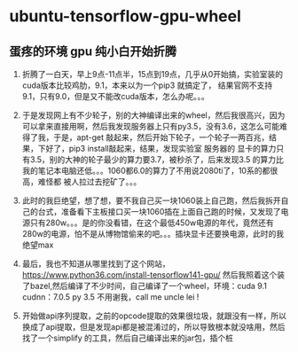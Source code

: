 # ubuntu-tensorflow-gpu-wheel
## 蛋疼的环境 gpu 纯小白开始折腾

1. 折腾了一白天，早上9点-11点半，15点到19点，几乎从0开始搞，实验室装的cuda版本比较鸡肋，9.1，本来以为一个pip3 就搞定了， 结果官网不支持9.1，只有9.0，但是又不能改cuda版本，怎么办呢。。。

2. 于是发现网上有不少轮子，别的大神编译出来的wheel，然后我很高兴，因为可以拿来直接用啊，然后我发现服务器上只有py3.5，没有3.6，这怎么可能难得了我，于是，apt-get 敲起来，然后开始下轮子，一个轮子一两百兆，结果，下好了，pip3 install敲起来，结果，发现实验室 服务器的 显卡的算力只有3.5，别的大神的轮子最少的算力要3.7，被秒杀了，后来发现3.5 的算力比我的笔记本电脑还低。。。1060都6.0的算力了不用说2080ti了，10系的都很高，难怪都 被人拉过去挖矿了。。。

3. 此时的我巨绝望，想了想，要不我自己买一块1060装上自己跑，然后我拆开自己的台式，准备看下主板接口买一块1060插在上面自己跑的时候，又发现了电源只有280w。。。是的你没看错，在这个最低450w电源的年代，竟然还有280w的电源，怕不是从博物馆偷来的吧。。。插块显卡还要换电源，此时的我绝望max

4. 最后，我也不知道从哪里找到了这个网站，https://www.python36.com/install-tensorflow141-gpu/ 然后我照着这个装了bazel,然后编译了不少时间，自己编译了一个wheel，环境：cuda 9.1 cudnn：7.0.5 py 3.5 不用谢我，call me uncle lei !

5. 开始做api序列提取，之前的opcode提取的效果很垃圾，就跟没有一样，所以换成了api提取，但是发现api都是被混淆过的，所以导致根本就没啥用，然后找了一个simplify 的工具，然后自己编译出来的jar包，插个桩
